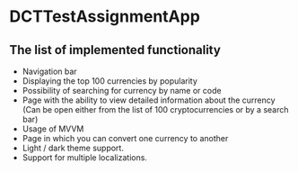 # DCTTestAssignmentApp
## The list of implemented functionality
+ Navigation bar
+ Displaying the top 100 currencies by popularity
+ Possibility of searching for currency by name or code
+ Page with the ability to view detailed information about the currency (Can be open either from the list of 100 cryptocurrencies or by a search bar)
+ Usage of MVVM
+ Page in which you can convert one currency to another
+ Light / dark theme support.
+ Support for multiple localizations.
